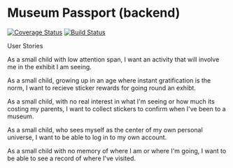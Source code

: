 Museum Passport (backend)
==========================
[![Coverage Status](https://coveralls.io/repos/github/innlouvate/backend_museum_passport/badge.svg?branch=auto-testing)](https://coveralls.io/github/innlouvate/backend_museum_passport?branch=auto-testing)
[![Build Status](https://travis-ci.org/innlouvate/backend_museum_passport.svg?branch=master)](https://travis-ci.org/innlouvate/backend_museum_passport)


User Stories

As a small child with low attention span,
I want an activity that will involve me in the exhibit I am seeing.

As a small child, growing up in an age where instant gratification is the norm,
I want to recieve sticker rewards for going round an exhibt.

As a small child, with no real interest in what I'm seeing or how much its costing my parents,
I want to collect stickers to confirm when I've been to a museum.

As a small child, who sees myself as the center of my own personal universe,
I want to be able to log in to my own account.

As a small child with no memory of where I am or where I'm going,
I want to be able to see a record of where I've visited.
